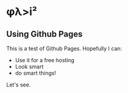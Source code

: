 


#  φλ>i² 

## Using Github Pages

This is a test of Github Pages. Hopefully I can: 
* Use it for a free hosting
* Look smart
* do smart things!

Let's see.
